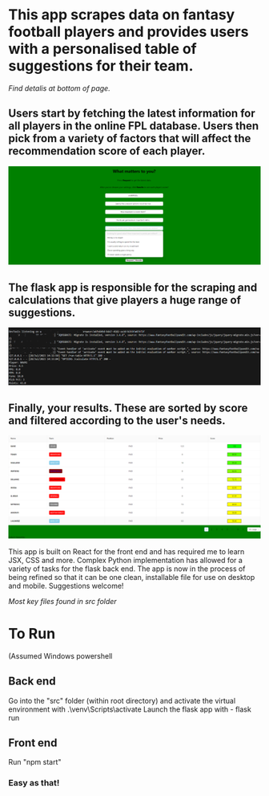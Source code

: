# This app scrapes data on fantasy football players and provides users with a personalised table of suggestions for their team.

 *Find detalis at bottom of page.* 



## Users start by **fetching the latest information for all players in the online FPL database**. Users then pick from a variety of factors that will affect the recommendation score of each player.
 ![Hubpage](/hubpage.png "Hubpage") 
 
 



## The flask app is responsible for the **scraping and calculations that give players a huge range of suggestions.**
 ![Hubpage](/scraping.png "Server side") 
 
 
 


## **Finally, your results.** These are sorted by score and filtered according to the user's needs.
![Hubpage](/results.png "Results") 




This app is built on React  for the front end and has required me to learn JSX, CSS and more.
Complex Python implementation has allowed for a variety of tasks for the flask back end.
The app is now in the process of being refined so that it can be one clean, installable file for use on desktop and mobile.
Suggestions welcome!

*Most key files found in src folder*

# To Run
(Assumed Windows powershell

## Back end
Go into the "src" folder (within root directory) and activate the virtual environment with .\venv\Scripts\activate
Launch the flask app with - flask run

## Front end
Run "npm start"


### Easy as that!



